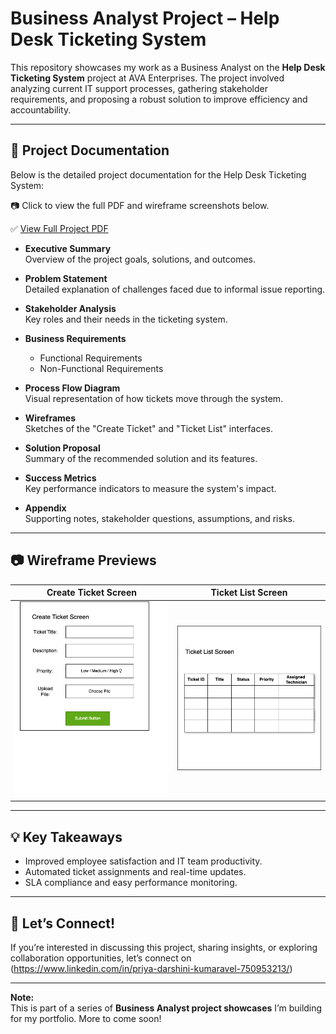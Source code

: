 
# Business Analyst Project – Help Desk Ticketing System

This repository showcases my work as a Business Analyst on the **Help Desk Ticketing System** project at AVA Enterprises. The project involved analyzing current IT support processes, gathering stakeholder requirements, and proposing a robust solution to improve efficiency and accountability.

---

## 📝 Project Documentation

Below is the detailed project documentation for the Help Desk Ticketing System:

📷 Click to view the full PDF and wireframe screenshots below.

✅ [View Full Project PDF](https://github.com/Priya-Kumaravel/business-analyst-projects/blob/main/help-desk-ticketing-system/Help-Desk-Ticketing-System-AVA-Enterprises.pdf)


- **Executive Summary**  
  Overview of the project goals, solutions, and outcomes.

- **Problem Statement**  
  Detailed explanation of challenges faced due to informal issue reporting.

- **Stakeholder Analysis**  
  Key roles and their needs in the ticketing system.

- **Business Requirements**  
  - Functional Requirements  
  - Non-Functional Requirements

- **Process Flow Diagram**  
  Visual representation of how tickets move through the system.

- **Wireframes**  
  Sketches of the "Create Ticket" and "Ticket List" interfaces.

- **Solution Proposal**  
  Summary of the recommended solution and its features.

- **Success Metrics**  
  Key performance indicators to measure the system's impact.

- **Appendix**  
  Supporting notes, stakeholder questions, assumptions, and risks.

---

## 📷 Wireframe Previews

| Create Ticket Screen | Ticket List Screen |
|-----------------------|---------------------|
| ![Create Ticket](https://github.com/Priya-Kumaravel/business-analyst-projects/blob/main/help-desk-ticketing-system/create_ticket_wireframe.png) | ![Ticket List](https://github.com/Priya-Kumaravel/business-analyst-projects/blob/main/help-desk-ticketing-system/ticket_list_wireframe.png) |

---

## 💡 Key Takeaways

- Improved employee satisfaction and IT team productivity.
- Automated ticket assignments and real-time updates.
- SLA compliance and easy performance monitoring.

---

## 🚀 Let’s Connect!

If you’re interested in discussing this project, sharing insights, or exploring collaboration opportunities, let’s connect on (https://www.linkedin.com/in/priya-darshini-kumaravel-750953213/)

---

**Note:**  
This is part of a series of **Business Analyst project showcases** I’m building for my portfolio. More to come soon!
